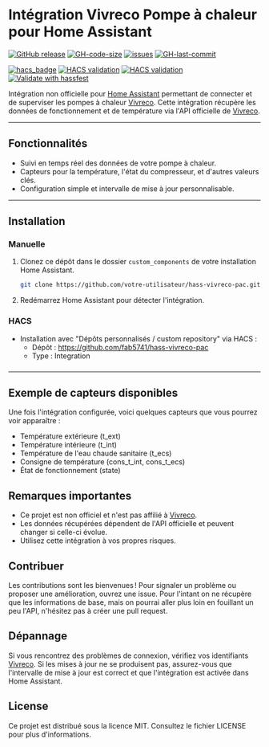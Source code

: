 # Intégration Vivreco Pompe à chaleur pour Home Assistant

[![GitHub release](https://img.shields.io/github/v/release/fab5741/hass-vivreco-pac.svg?include_prereleases=&sort=semver&color=blue)](https://github.com/fab5741/hass-vivreco-pac/releases/)
[![GH-code-size](https://img.shields.io/github/languages/code-size/fab5741/hass-vivreco-pac?color=red)](https://github.com/fab5741/hass-vivreco-pac)
[![issues](https://img.shields.io/github/issues/fab5741/hass-vivreco-pac)](https://github.com/fab5741/hass-vivreco-pac/issues)
[![GH-last-commit](https://img.shields.io/github/last-commit/fab5741/hass-vivreco-pac?style=flat-square)](https://github.com/fab5741/hass-vivreco-pac/commits/main)

[![hacs_badge](https://img.shields.io/badge/HACS-Custom-41BDF5.svg)](https://github.com/hacs/integration)
[![HACS validation](https://github.com/fab5741/hass-vivreco-pac/workflows/HACS%20validation/badge.svg)](https://github.com/fab5741/hass-vivreco-pac/actions?query=workflow:"HACS+validation")
[![HACS validation](https://github.com/nidebr/hass-vivreco-pac/workflows/HACS%20validation/badge.svg)](https://github.com/nidebr/hass-vivreco-pac/actions?query=workflow:"HACS+validation")
[![Validate with hassfest](https://github.com/fab5741/hass-vivreco-pac/workflows/Validate%20with%20hassfest/badge.svg)](https://github.com/fab5741/hass-vivreco-pac/actions?query=workflow:"Validate+with+hassfest")

Intégration non officielle pour [Home Assistant][home-assistant] permettant de connecter et de superviser les pompes à chaleur [Vivreco][vivreco]. Cette intégration récupère les données de fonctionnement et de température via l'API officielle de [Vivreco][vivreco].

---

## Fonctionnalités
- Suivi en temps réel des données de votre pompe à chaleur.
- Capteurs pour la température, l'état du compresseur, et d'autres valeurs clés.
- Configuration simple et intervalle de mise à jour personnalisable.

---

## Installation

### Manuelle

1. Clonez ce dépôt dans le dossier `custom_components` de votre installation Home Assistant.
   ```bash
   git clone https://github.com/votre-utilisateur/hass-vivreco-pac.git custom_components/hass-vivreco-pac
2. Redémarrez Home Assistant pour détecter l'intégration.

### HACS

- Installation avec "Dépôts personnalisés / custom repository" via HACS :
   - Dépôt : https://github.com/fab5741/hass-vivreco-pac
   - Type : Integration

### 
---

## Exemple de capteurs disponibles
Une fois l'intégration configurée, voici quelques capteurs que vous pourrez voir apparaître :

- Température extérieure (t_ext)
- Température intérieure (t_int)
- Température de l'eau chaude sanitaire (t_ecs)
- Consigne de température (cons_t_int, cons_t_ecs)
- État de fonctionnement (state)

## Remarques importantes
- Ce projet est non officiel et n'est pas affilié à [Vivreco][vivreco].
- Les données récupérées dépendent de l'API officielle et peuvent changer si celle-ci évolue.
- Utilisez cette intégration à vos propres risques.

## Contribuer
Les contributions sont les bienvenues ! Pour signaler un problème ou proposer une amélioration, ouvrez une issue.
Pour l'intant on ne récupère que les informations de base, mais on pourrai aller plus loin en fouillant un peu l'API, n'hésitez pas à créer une pull request.

## Dépannage
Si vous rencontrez des problèmes de connexion, vérifiez vos identifiants [Vivreco][vivreco].
Si les mises à jour ne se produisent pas, assurez-vous que l'intervalle de mise à jour est correct et que l'intégration est activée dans Home Assistant.    

## License

Ce projet est distribué sous la licence MIT. Consultez le fichier LICENSE pour plus d'informations.

<!-- Badges -->

[hacs-url]: https://github.com/hacs/integration
[hacs-badge]: https://img.shields.io/badge/hacs-default-orange.svg?style=flat-square
[release-badge]: https://img.shields.io/github/v/release/fab5741/hass-vivreco-pac?style=flat-square
[downloads-badge]: https://img.shields.io/github/downloads/fab5741/hass-vivreco-pac/total?style=flat-square
[build-badge]: https://img.shields.io/github/actions/workflow/status/fab5741/hass-vivreco-pac/build.yml?branch=main&style=flat-square

<!-- Links -->
[home-assistant]: https://www.home-assistant.io/
[vivreco]: https://www.vivreco.fr/